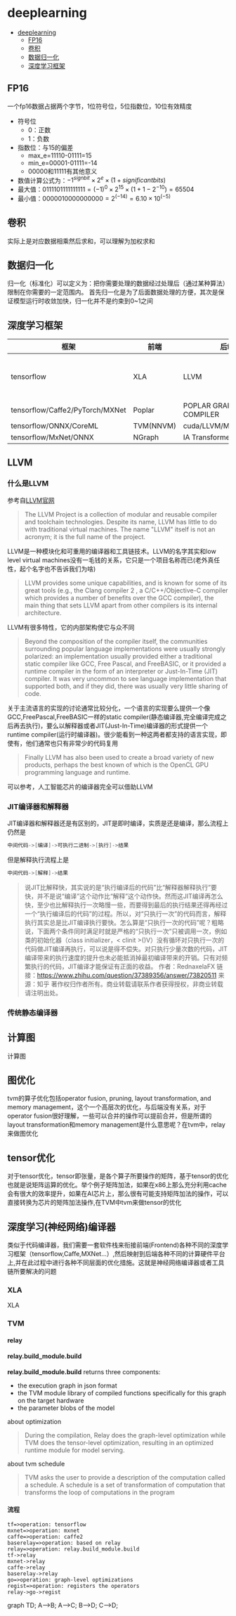 # deeplearning

- [deeplearning](#deeplearning)
  - [FP16](#fp16)
  - [卷积](#卷积)
  - [数据归一化](#数据归一化)
  - [深度学习框架](#深度学习框架)

## FP16

一个fp16数据占据两个字节，1位符号位，5位指数位，10位有效精度

- 符号位
  - 0：正数
  - 1：负数
- 指数位：与15的偏差
  - max_e=11110-01111=15
  - min_e=00001-01111=-14
  - 00000和11111有其他意义
- 数值计算公式为：${-1}^{signbit}\times2^e\times(1+significantbits)$
- 最大值：$0 11110 1111111111={(-1)}^0\times2^{15}\times(1+1-2^{-10})=65504$
- 最小值：$0 00001 0000000000=2^{(-14)}=6.10 \times10^{(-5)}$

## 卷积

实际上是对应数据相乘然后求和，可以理解为加权求和

## 数据归一化

归一化（标准化）可以定义为：把你需要处理的数据经过处理后（通过某种算法）限制在你需要的一定范围内。
首先归一化是为了后面数据处理的方便，其次是保证模型运行时收敛加快，归一化并不是约束到0~1之间

## 深度学习框架

框架 | 前端 | 后端 | 硬件
---|---|---|---
tensorflow | XLA | LLVM | GPU / ARM / X86
tensorflow/Caffe2/PyTorch/MXNet | Poplar | POPLAR GRAPH COMPILER | IPU
tensorflow/ONNX/CoreML | TVM(NNVM) | cuda/LLVM/Metal/OpenCL |
tensorflow/MxNet/ONNX | NGraph | IA Transformer/NNP |

## LLVM

### 什么是LLVM

参考自[LLVM官网](https://llvm.org/)

> The LLVM Project is a collection of modular and reusable compiler and toolchain technologies. Despite its name, LLVM has little to do with traditional virtual machines. The name "LLVM" itself is not an acronym; it is the full name of the project.

LLVM是一种模块化和可重用的编译器和工具链技术。LLVM的名字其实和low level virtual machines没有一毛钱的关系，它只是一个项目名称而已(老外真任性，起个名字也不告诉我们为啥)

> LLVM provides some unique capabilities, and is known for some of its great tools (e.g., the Clang compiler 2 , a C/C++/Objective-C compiler which provides a number of benefits over the GCC compiler), the main thing that sets LLVM apart from other compilers is its internal architecture.

LLVM有很多特性，它的内部架构使它与众不同

> Beyond the composition of the compiler itself, the communities surrounding popular language implementations were usually strongly polarized: an implementation usually provided either a traditional static compiler like GCC, Free Pascal, and FreeBASIC, or it provided a runtime compiler in the form of an interpreter or Just-In-Time (JIT) compiler. It was very uncommon to see language implementation that supported both, and if they did, there was usually very little sharing of code.

关于主流语言的实现的讨论通常比较分化，一个语言的实现要么提供一个像GCC,FreePascal,FreeBASIC一样的static compiler(静态编译器,完全编译完成之后再去执行)，要么以解释器或者JIT(Just-In-Time)编译器的形式提供一个runtime compiler(运行时编译器)。很少能看到一种这两者都支持的语言实现，即使有，他们通常也只有非常少的代码复用

> Finally LLVM has also been used to create a
broad variety of new products, perhaps the best known of which is the OpenCL GPU programming language and
runtime.

可以参考，人工智能芯片的编译器完全可以借助LLVM

### JIT编译器和解释器

JIT编译器和解释器还是有区别的，JIT是即时编译，实质是还是编译，那么流程上仍然是

```c
中间代码->[编译]->可执行二进制->[执行]->结果
```

但是解释执行流程上是

```c
中间代码->[解释]->结果
```

> 说JIT比解释快，其实说的是“执行编译后的代码”比“解释器解释执行”要快，并不是说“编译”这个动作比“解释”这个动作快。然而这JIT编译再怎么快，至少也比解释执行一次略慢一些，而要得到最后的执行结果还得再经过一个“执行编译后的代码”的过程。所以，对“只执行一次”的代码而言，解释执行其实总是比JIT编译执行要快。怎么算是“只执行一次的代码”呢？粗略说，下面两个条件同时满足时就是严格的“只执行一次”只被调用一次，例如类的初始化器（class initializer，< clinit >()V）没有循环对只执行一次的代码做JIT编译再执行，可以说是得不偿失。对只执行少量次数的代码，JIT编译带来的执行速度的提升也未必能抵消掉最初编译带来的开销。只有对频繁执行的代码，JIT编译才能保证有正面的收益。
作者：RednaxelaFX
链接：https://www.zhihu.com/question/37389356/answer/73820511
来源：知乎
著作权归作者所有。商业转载请联系作者获得授权，非商业转载请注明出处。

### 传统静态编译器

## 计算图

计算图

## 图优化

tvm的算子优化包括operator fusion, pruning, layout transformation, and memory management，这个一个高层次的优化，与后端没有关系，对于operator fusion很好理解，一些可以合并的操作可以提前合并，但是所谓的layout transformation和memory management是什么意思呢？在tvm中，relay来做图优化

## tensor优化

对于tensor优化，tensor即张量，是各个算子所要操作的矩阵，基于tensor的优化也就是说矩阵运算的优化。举个例子矩阵加法，如果在x86上那么充分利用cache会有很大的效率提升，如果在AI芯片上，那么很有可能支持矩阵加法的操作，可以直接转换为芯片的矩阵加法操作,在TVM中tvm来做tensor的优化

## 深度学习(神经网络)编译器

类似于代码编译器，我们需要一套软件栈来衔接前端(Frontend)各种不同的深度学习框架（tensorflow,Caffe,MXNet...）,然后映射到后端各种不同的计算硬件平台上,并在此过程中进行各种不同层面的优化措施。这就是神经网络编译器或者工具链所要解决的问题

### XLA

XLA

### TVM

#### relay

#### relay.build_module.build

**relay.build_module.build** returns three components:

- the execution graph in json format
- the TVM module library of compiled functions specifically for this graph on the target hardware
- the parameter blobs of the model

about optimization
> During the compilation, Relay does the graph-level optimization while TVM does the tensor-level optimization, resulting in an optimized runtime module for model serving.

about tvm schedule
> TVM asks the user to provide a description of the computation called a schedule. A schedule is a set of transformation of computation that transforms the loop of computations in the program

#### 流程

```flow
tf=>operation: tensorflow
mxnet=>operation: mxnet
caffe=>operation: caffe2
baserelay=>operation: based on relay
relay=>operation: relay.build_module.build
tf->relay
mxnet->relay
caffe->relay
baserelay->relay
go=>operation: graph-level optimizations
regist=>operation: registers the operators
relay->go->regist
```

graph TD;
    A-->B;
    A-->C;
    B-->D;
    C-->D;
